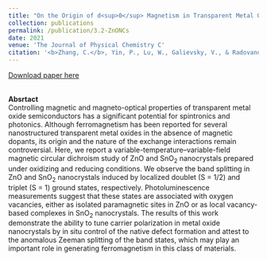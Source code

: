 ```yaml
---
title: "On the Origin of d<sup>0</sup> Magnetism in Transparent Metal Oxide Nanocrystals"
collection: publications
permalink: /publication/3.2-ZnONCs
date: 2021
venue: 'The Journal of Physical Chemistry C'
citation: '<b>Zhang, C.</b>, Yin, P., Lu, W., Galievsky, V., & Radovanovic, P. V. (2021). &quot;On the Origin of d<sup>0</sup> Magnetism in Transparent Metal Oxide Nanocrystals.&quot; <i>The Journal of Physical Chemistry C</i> 125(50), 27714-27722.'
---
```


[Download paper here](https://pubs.acs.org/doi/full/10.1021/acs.jpcc.1c06959)

<br/><b>Absrtact</b><br/>
Controlling magnetic and magneto-optical properties of transparent metal oxide semiconductors has a significant potential for spintronics and photonics. Although ferromagnetism has been reported for several nanostructured transparent metal oxides in the absence of magnetic dopants, its origin and the nature of the exchange interactions remain controversial. Here, we report a variable-temperature–variable-field magnetic circular dichroism study of ZnO and SnO<sub>2</sub> nanocrystals prepared under oxidizing and reducing conditions. We observe the band splitting in ZnO and SnO<sub>2</sub> nanocrystals induced by localized doublet (S = 1/2) and triplet (S = 1) ground states, respectively. Photoluminescence measurements suggest that these states are associated with oxygen vacancies, either as isolated paramagnetic sites in ZnO or as local vacancy-based complexes in SnO<sub>2</sub> nanocrystals. The results of this work demonstrate the ability to tune carrier polarization in metal oxide nanocrystals by in situ control of the native defect formation and attest to the anomalous Zeeman splitting of the band states, which may play an important role in generating ferromagnetism in this class of materials.